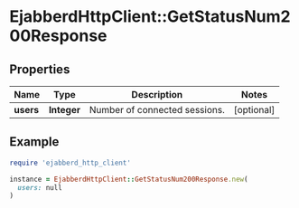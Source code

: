 # EjabberdHttpClient::GetStatusNum200Response

## Properties

| Name | Type | Description | Notes |
| ---- | ---- | ----------- | ----- |
| **users** | **Integer** | Number of connected sessions. | [optional] |

## Example

```ruby
require 'ejabberd_http_client'

instance = EjabberdHttpClient::GetStatusNum200Response.new(
  users: null
)
```

